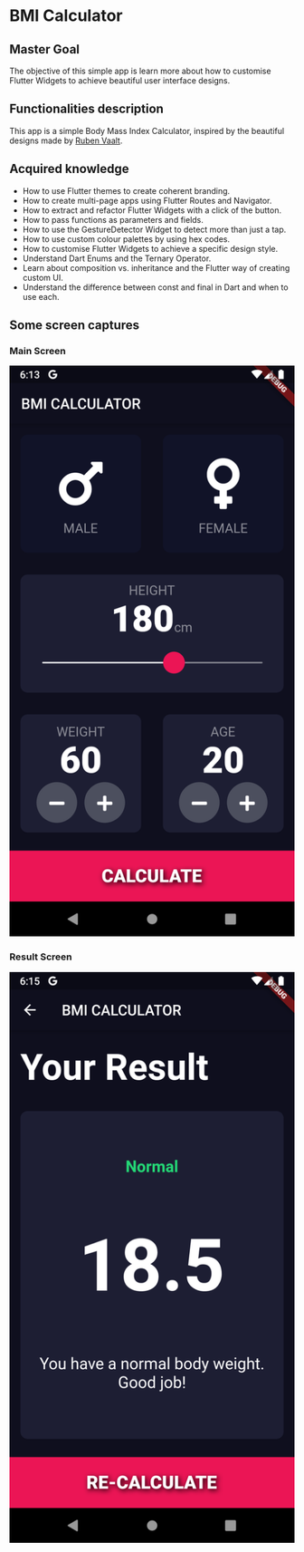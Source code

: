 # BMI Calculator

## Master Goal

The objective of this simple app is learn more about how to customise Flutter Widgets to achieve beautiful user interface designs. 

## Functionalities description

This app is a simple Body Mass Index Calculator, inspired by the beautiful designs made by [Ruben Vaalt](https://dribbble.com/shots/4585382-Simple-BMI-Calculator). 

## Acquired knowledge

- How to use Flutter themes to create coherent branding. 
- How to create multi-page apps using Flutter Routes and Navigator.
- How to extract and refactor Flutter Widgets with a click of the button. 
- How to pass functions as parameters and fields.
- How to use the GestureDetector Widget to detect more than just a tap.
- How to use custom colour palettes by using hex codes.
- How to customise Flutter Widgets to achieve a specific design style.
- Understand Dart Enums and the Ternary Operator.
- Learn about composition vs. inheritance and the Flutter way of creating custom UI.
- Understand the difference between const and final in Dart and when to use each.

## Some screen captures

### Main Screen
![](https://github.com/ivanseibel/assets/blob/master/img/bmi-calculator-flutter/Screenshot_1579284824.png)

### Result Screen
![](https://github.com/ivanseibel/assets/blob/master/img/bmi-calculator-flutter/Screenshot_1579284918.png)
